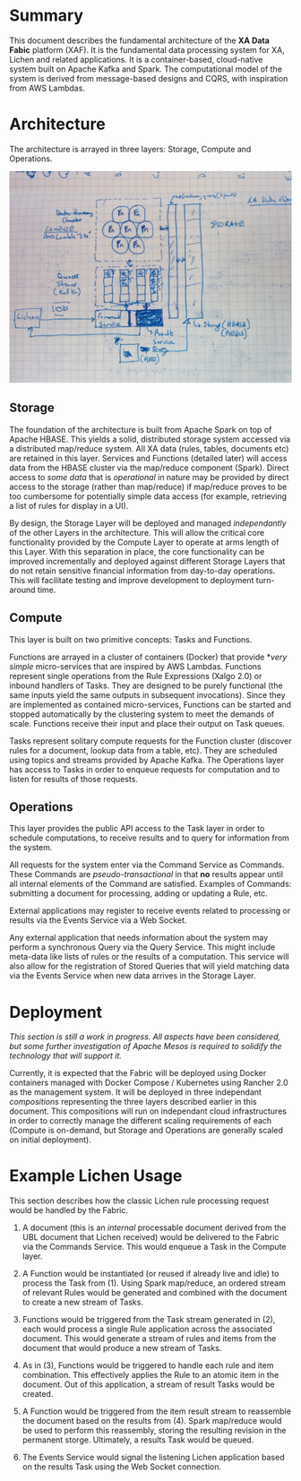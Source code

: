 # Summary

This document describes the fundamental architecture of the **XA Data
Fabic** platform (XAF). It is the fundamental data processing system
for XA, Lichen and related applications. It is a container-based,
cloud-native system built on Apache Kafka and Spark. The computational
model of the system is derived from message-based designs and CQRS,
with inspiration from AWS Lambdas.

# Architecture

The architecture is arrayed in three layers: Storage, Compute and
Operations.

![Architecture](lichen-arch-2.0-sketch.jpg)

## Storage

The foundation of the architecture is built from Apache Spark on top
of Apache HBASE. This yields a solid, distributed storage system
accessed via a distributed map/reduce system. All XA data (rules,
tables, documents etc) are retained in this layer. Services and
Functions (detailed later) will access data from the HBASE cluster via
the map/reduce component (Spark). Direct access to *some data* that is
*operational* in nature may be provided by direct access to the
storage (rather than map/reduce) if map/reduce proves to be too
cumbersome for potentially simple data access (for example, retrieving
a list of rules for display in a UI).

By design, the Storage Layer will be deployed and managed
*independantly* of the other Layers in the architecture. This will
allow the critical core functionality provided by the Compute Layer to
operate at arms length of this Layer. With this separation in place,
the core functionality can be improved incrementally and deployed
against different Storage Layers that do not retain sensitive
financial information from day-to-day operations. This will facilitate
testing and improve development to deployment turn-around time.

## Compute

This layer is built on two primitive concepts: Tasks and Functions.

Functions are arrayed in a cluster of containers (Docker) that provide
**very simple* micro-services that are inspired by AWS
Lambdas. Functions represent single operations from the Rule
Expressions (Xalgo 2.0) or inbound handlers of Tasks. They are
designed to be purely functional (the same inputs yield the same
outputs in subsequent invocations). Since they are implemented as
contained micro-services, Functions can be started and stopped
automatically by the clustering system to meet the demands of
scale. Functions receive their input and place their output on Task
queues.

Tasks represent solitary compute requests for the Function cluster
(discover rules for a document, lookup data from a table, etc). They
are scheduled using topics and streams provided by Apache Kafka. The
Operations layer has access to Tasks in order to enqueue requests for
computation and to listen for results of those requests.

## Operations

This layer provides the public API access to the Task layer in order
to schedule computations, to receive results and to query for
information from the system.

All requests for the system enter via the Command Service as
Commands. These Commands are *pseudo-transactional* in that **no**
results appear until all internal elements of the Command are
satisfied. Examples of Commands: submitting a document for processing,
adding or updating a Rule, etc.

External applications may register to receive events related to
processing or results via the Events Service via a Web Socket.

Any external application that needs information about the system may
perform a synchronous Query via the Query Service. This might include
meta-data like lists of rules or the results of a computation. This
service will also allow for the registration of Stored Queries that
will yield matching data via the Events Service when new data arrives
in the Storage Layer.

# Deployment

*This section is still a work in progress. All aspects have been
considered, but some further investigation of Apache Mesos is required
to solidify the technology that will support it.*

Currently, it is expected that the Fabric will be deployed using
Docker containers managed with Docker Compose / Kubernetes using
Rancher 2.0 as the management system. It will be deployed in three
independant *compositions* representing the three layers described
earlier in this document. This compositions will run on independant
cloud infrastructures in order to correctly manage the different
scaling requirements of each (Compute is on-demand, but Storage and
Operations are generally scaled on initial deployment).

# Example Lichen Usage

This section describes how the classic Lichen rule processing request
would be handled by the Fabric.

1. A document (this is an *internal* processable document derived from
   the UBL document that Lichen received) would be delivered to the
   Fabric via the Commands Service. This would enqueue a Task in the
   Compute layer.

2. A Function would be instantiated (or reused if already live and
   idle) to process the Task from (1). Using Spark map/reduce, an
   ordered stream of relevant Rules would be generated and combined
   with the document to create a new stream of Tasks.
   
3. Functions would be triggered from the Task stream generated in (2),
   each would process a single Rule application across the associated
   document. This would generate a stream of rules and items from the
   document that would produce a new stream of Tasks.
   
4. As in (3), Functions would be triggered to handle each rule and
   item combination. This effectively applies the Rule to an atomic
   item in the document. Out of this application, a stream of result
   Tasks would be created.
   
5. A Function would be triggered from the item result stream to
   reassemble the document based on the results from (4). Spark
   map/reduce would be used to perform this reassembly, storing the
   resulting revision in the permanent storge. Ultimately, a results
   Task would be queued.
   
6. The Events Service would signal the listening Lichen application
   based on the results Task using the Web Socket connection.
